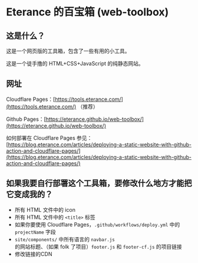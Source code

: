 # Eterance 的百宝箱 (web-toolbox)

## 这是什么？

这是一个网页版的工具箱，包含了一些有用的小工具。

这是一个徒手撸的 HTML+CSS+JavaScript 的纯静态网站。

## 网址

Cloudflare Pages：[https://tools.eterance.com/](https://tools.eterance.com/) （推荐）

Github Pages：[https://eterance.github.io/web-toolbox/](https://eterance.github.io/web-toolbox/)

如何部署在 Cloudflare Pages 参见：[https://blog.eterance.com/articles/deploying-a-static-website-with-github-action-and-cloudflare-pages/](https://blog.eterance.com/articles/deploying-a-static-website-with-github-action-and-cloudflare-pages/)

## 如果我要自行部署这个工具箱，要修改什么地方才能把它变成我的？

- 所有 HTML 文件中的 icon
- 所有 HTML 文件中的 `<title>` 标签
- 如果你要使用 Cloudflare Pages，`.github/workflows/deploy.yml` 中的 `projectName` 字段
- `site/components/` 中所有语言的 `navbar.js` 的网站标题、（如果 folk 了项目）`footer.js` 和 `footer-cf.js` 的项目链接
- 修改链接的CDN
